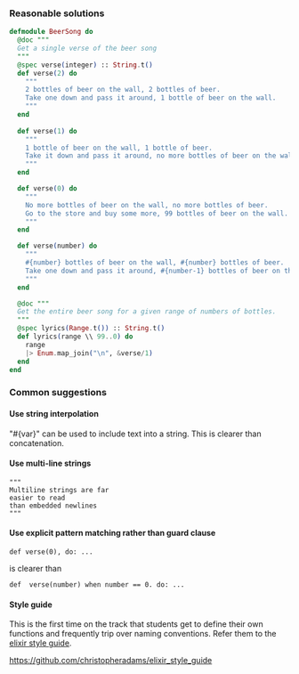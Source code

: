 ### Reasonable solutions

```elixir
defmodule BeerSong do
  @doc """
  Get a single verse of the beer song
  """
  @spec verse(integer) :: String.t()
  def verse(2) do
    """
    2 bottles of beer on the wall, 2 bottles of beer.
    Take one down and pass it around, 1 bottle of beer on the wall.
    """
  end
  
  def verse(1) do
    """
    1 bottle of beer on the wall, 1 bottle of beer.
    Take it down and pass it around, no more bottles of beer on the wall.
    """
  end

  def verse(0) do
    """
    No more bottles of beer on the wall, no more bottles of beer.
    Go to the store and buy some more, 99 bottles of beer on the wall.
    """
  end

  def verse(number) do
    """
    #{number} bottles of beer on the wall, #{number} bottles of beer.
    Take one down and pass it around, #{number-1} bottles of beer on the wall.
    """
  end

  @doc """
  Get the entire beer song for a given range of numbers of bottles.
  """
  @spec lyrics(Range.t()) :: String.t()
  def lyrics(range \\ 99..0) do
    range
    |> Enum.map_join("\n", &verse/1)
  end
end
```
 
### Common suggestions

#### Use string interpolation
"#{var}" can be used to include text into a string.
This is clearer than concatenation.

#### Use multi-line strings
```
"""
Multiline strings are far
easier to read
than embedded newlines
"""
``` 

#### Use explicit pattern matching rather than guard clause 
```
def verse(0), do: ...
```
is clearer than
```
def  verse(number) when number == 0. do: ...
```

#### Style guide

This is the first time on the track that students get to define their own functions and frequently trip over naming conventions. Refer them to the [elixir style guide](https://github.com/christopheradams/elixir_style_guide).

https://github.com/christopheradams/elixir_style_guide
